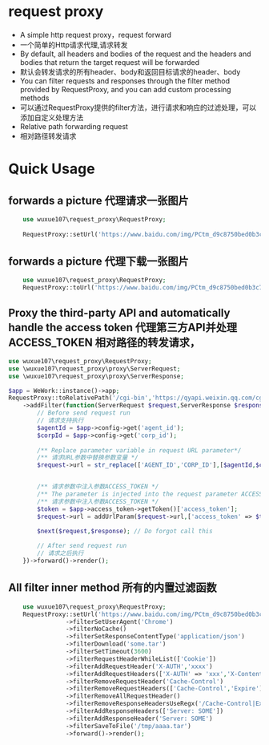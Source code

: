 # request proxy 

- A simple http request proxy，request forward
- 一个简单的Http请求代理,请求转发
- By default, all headers and bodies of the request and the headers and bodies that return the target request will be forwarded
- 默认会转发请求的所有header、body和返回目标请求的header、body
- You can filter requests and responses through the filter method provided by RequestProxy, and you can add custom processing methods
- 可以通过RequestProxy提供的filter方法，进行请求和响应的过滤处理，可以添加自定义处理方法
- Relative path forwarding request
- 相对路径转发请求



# Quick Usage 

## forwards a picture 代理请求一张图片
```php
    use wuxue107\request_proxy\RequestProxy;
    
    RequestProxy::setUrl('https://www.baidu.com/img/PCtm_d9c8750bed0b3c7d089fa7d55720d6cf.png')->forward()->render();
```
## forwards a picture 代理下载一张图片
```php
    use wuxue107\request_proxy\RequestProxy;
    RequestProxy::toUrl('https://www.baidu.com/img/PCtm_d9c8750bed0b3c7d089fa7d55720d6cf.png')->filterDownload()->forward()->render();
```

##  Proxy the third-party API and automatically handle the access token 代理第三方API并处理ACCESS_TOKEN 相对路径的转发请求，
```php
use wuxue107\request_proxy\RequestProxy;
use \wuxue107\request_proxy\proxy\ServerRequest;
use \wuxue107\request_proxy\proxy\ServerResponse;

$app = WeWork::instance()->app;
RequestProxy::toRelativePath('/cgi-bin','https://qyapi.weixin.qq.com/cgi-bin')
    ->addFilter(function(ServerRequest $request,ServerResponse $response, $next) use ($app){
        // Before send request run
        // 请求支持执行
        $agentId = $app->config->get('agent_id');
        $corpId = $app->config->get('corp_id');
        
        /** Replace parameter variable in request URL parameter*/
        /** 请求URL参数中替换参数变量 */
        $request->url = str_replace(['AGENT_ID','CORP_ID'],[$agentId,$corpId],$request->url);


        /** 请求参数中注入参数ACCESS_TOKEN */
        /** The parameter is injected into the request parameter ACCESS_TOKEN */
        /** 请求参数中注入参数ACCESS_TOKEN */
        $token = $app->access_token->getToken()['access_token'];
        $request->url = addUrlParam($request->url,['access_token' => $token]);

        $next($request,$response); // Do forgot call this
        
        // After send request run
        // 请求之后执行
    })->forward()->render();
```

## All filter inner method  所有的内置过滤函数

```php
    use wuxue107\request_proxy\RequestProxy;
    RequestProxy::setUrl('https://www.baidu.com/img/PCtm_d9c8750bed0b3c7d089fa7d55720d6cf.png')
                ->filterSetUserAgent('Chrome')
                ->filterNoCache()
                ->filterSetResponseContentType('application/json')
                ->filterDownload('some.tar')
                ->filterSetTimeout(3600)
                ->filterRequestHeaderWhileList(['Cookie'])
                ->filterAddRequestHeader('X-AUTH','xxxx')
                ->filterAddRequestHeaders(['X-AUTH' => 'xxx','X-Content-Type' => 'json'])
                ->filterRemoveRequestHeader('Cache-Control')
                ->filterRemoveRequestHeaders(['Cache-Control','Expire'])
                ->filterRemoveAllRequestHeader()
                ->filterRemoveResponseHeadersUseRegx('/Cache-Control|Expire/i')
                ->filterAddResponseHeaders(['Server: SOME'])
                ->filterAddResponseHeader('Server: SOME')
                ->filterSaveToFile('/tmp/aaaa.tar')
                ->forward()->render();
```

